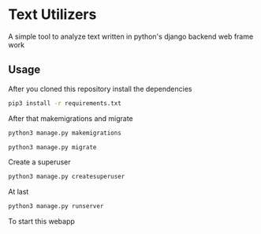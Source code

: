 # Text Utilizers

A simple tool to analyze text written in python's django backend web frame work



## Usage
After you cloned this repository install the dependencies

```bash
pip3 install -r requirements.txt
```
After that makemigrations and migrate
```bash
python3 manage.py makemigrations
```

```bash
python3 manage.py migrate
```
Create a superuser

```bash
python3 manage.py createsuperuser
```
At last
```bash
python3 manage.py runserver
```
To start this webapp
